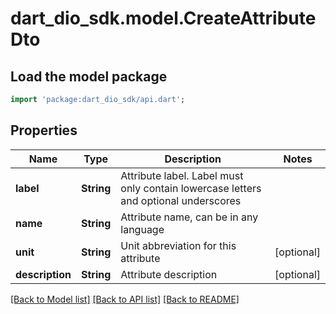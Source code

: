 # dart_dio_sdk.model.CreateAttributeDto

## Load the model package
```dart
import 'package:dart_dio_sdk/api.dart';
```

## Properties
Name | Type | Description | Notes
------------ | ------------- | ------------- | -------------
**label** | **String** | Attribute label. Label must only contain lowercase letters and optional underscores | 
**name** | **String** | Attribute name, can be in any language | 
**unit** | **String** | Unit abbreviation for this attribute | [optional] 
**description** | **String** | Attribute description | [optional] 

[[Back to Model list]](../README.md#documentation-for-models) [[Back to API list]](../README.md#documentation-for-api-endpoints) [[Back to README]](../README.md)


